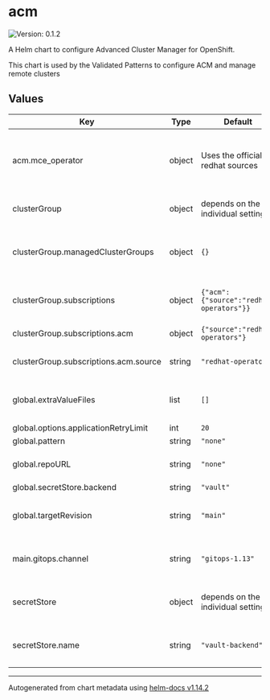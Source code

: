 # acm

![Version: 0.1.2](https://img.shields.io/badge/Version-0.1.2-informational?style=flat-square)

A Helm chart to configure Advanced Cluster Manager for OpenShift.

This chart is used by the Validated Patterns to configure ACM and manage remote clusters

## Values

| Key | Type | Default | Description |
|-----|------|---------|-------------|
| acm.mce_operator | object | Uses the official redhat sources | Just used for IIB testing, drives the source and channel for the MCE subscription triggered by ACM |
| clusterGroup | object | depends on the individual settings | Dictionary of all the clustergroups of the pattern |
| clusterGroup.managedClusterGroups | object | `{}` | The set of cluters managed by ACM which is running inside this clusterGroup |
| clusterGroup.subscriptions | object | `{"acm":{"source":"redhat-operators"}}` | Dictionary of subscriptions for this specific clusterGroup |
| clusterGroup.subscriptions.acm | object | `{"source":"redhat-operators"}` | Name of the subscription |
| clusterGroup.subscriptions.acm.source | string | `"redhat-operators"` | The catalog source for this subscription |
| global.extraValueFiles | list | `[]` | List of additional value files to be passed to the pattern |
| global.options.applicationRetryLimit | int | `20` |  |
| global.pattern | string | `"none"` |  |
| global.repoURL | string | `"none"` | Repository URL pointing to the pattern |
| global.secretStore.backend | string | `"vault"` |  |
| global.targetRevision | string | `"main"` | The branch or Git reference to use to deploy the pattern |
| main.gitops.channel | string | `"gitops-1.13"` | Default gitops channel to install on remote clusters |
| secretStore | object | depends on the individual settings | Default secretstore configuration variables |
| secretStore.name | string | `"vault-backend"` | Name of the clustersecretstore to be used for secrets |

----------------------------------------------
Autogenerated from chart metadata using [helm-docs v1.14.2](https://github.com/norwoodj/helm-docs/releases/v1.14.2)

